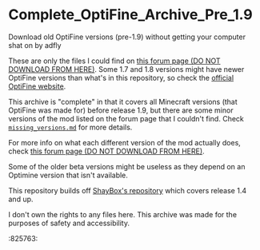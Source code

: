 # Complete_OptiFine_Archive_Pre_1.9
Download old OptiFine versions (pre-1.9) without getting your computer shat on by adfly

These are only the files I could find on [this forum page (DO NOT DOWNLOAD FROM HERE)](https://www.minecraftforum.net/forums/mapping-and-modding-java-edition/minecraft-mods/1286605-b1-4-1-9-optifine-history). Some 1.7 and 1.8 versions might have newer OptiFine versions than what's in this repository, so check the [official OptiFine website]([url](https://optifine.net/downloads)https://optifine.net/downloads).

This archive is "complete" in that it covers all Minecraft versions (that OptiFine was made for) before release 1.9, but there are some minor versions of the mod listed on the forum page that I couldn't find. Check [`missing_versions.md`](missing_versions.md) for more details.

For more info on what each different version of the mod actually does, check [this forum page (DO NOT DOWNLOAD FROM HERE)](https://www.minecraftforum.net/forums/mapping-and-modding-java-edition/minecraft-mods/1286605-b1-4-1-9-optifine-history).

Some of the older beta versions might be useless as they depend on an Optimine version that isn't available.

This repository builds off [ShayBox's repository](https://github.com/ShayBox/OptiFine-Versions) which covers release 1.4 and up.

I don't own the rights to any files here. This archive was made for the purposes of safety and accessibility.

:825763:
